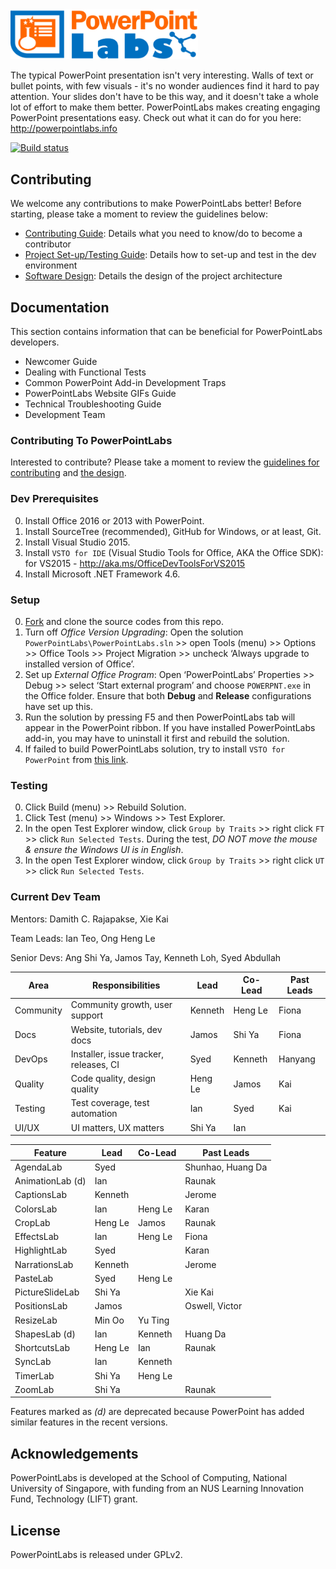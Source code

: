 <img src="https://raw.githubusercontent.com/PowerPointLabs/PowerPointLabs-Installer/master/PowerPointLabsInstaller/PowerPointLabsInstallerUi/Resources/logo.png" width='300'>

The typical PowerPoint presentation isn't very interesting. Walls of text or bullet points, with few visuals - it's no wonder audiences find it hard to pay attention.
Your slides don't have to be this way, and it doesn't take a whole lot of effort to make them better.
PowerPointLabs makes creating engaging PowerPoint presentations easy. Check out what it can do for you here: http://powerpointlabs.info

[![Build status](https://img.shields.io/appveyor/ci/kai33/powerpointlabs/master.svg)](https://ci.appveyor.com/project/kai33/powerpointlabs)

## Contributing
We welcome any contributions to make PowerPointLabs better! Before starting, please take a moment to review the guidelines below:
* [Contributing Guide](https://github.com/PowerPointLabs/powerpointlabs/blob/master/.github/CONTRIBUTING.md): Details what you need to know/do to become a contributor
* [Project Set-up/Testing Guide](https://github.com/PowerPointLabs/PowerPointLabs/blob/master/doc/ProjectSetUp.md): Details how to set-up and test in the dev environment
* [Software Design](https://github.com/PowerPointLabs/PowerPointLabs/blob/master/doc/SoftwareDesign.md): Details the design of the project architecture 

## Documentation
This section contains information that can be beneficial for PowerPointLabs developers.
* Newcomer Guide
* Dealing with Functional Tests
* Common PowerPoint Add-in Development Traps
* PowerPointLabs Website GIFs Guide
* Technical Troubleshooting Guide
* Development Team

### Contributing To PowerPointLabs
Interested to contribute? Please take a moment to review the [guidelines for contributing](https://github.com/PowerPointLabs/powerpointlabs/blob/master/.github/CONTRIBUTING.md) and [the design](https://github.com/PowerPointLabs/PowerPointLabs/blob/master/doc/SoftwareDesign.md).

### Dev Prerequisites
0. Install Office 2016 or 2013 with PowerPoint.
1. Install SourceTree (recommended), GitHub for Windows, or at least, Git.
2. Install Visual Studio 2015.
3. Install `VSTO for IDE` (Visual Studio Tools for Office, AKA the Office SDK):<br>
   for VS2015 - http://aka.ms/OfficeDevToolsForVS2015<br>
4. Install Microsoft .NET Framework 4.6.

### Setup
0. [Fork](http://help.github.com/fork-a-repo/) and clone the source codes from this repo.
1. Turn off *Office Version Upgrading*: Open the solution `PowerPointLabs\PowerPointLabs.sln` >> open Tools (menu) >> Options >> Office Tools >> Project Migration >> uncheck ‘Always upgrade to installed version of Office’.
2. Set up *External Office Program*: Open ‘PowerPointLabs’ Properties >> Debug >> select ‘Start external program’ and choose `POWERPNT.exe` in the Office folder. Ensure that both **Debug** and **Release** configurations have set up this.
3. Run the solution by pressing F5 and then PowerPointLabs tab will appear in the PowerPoint ribbon. If you have installed PowerPointLabs add-in, you may have to uninstall it first and rebuild the solution.
4. If failed to build PowerPointLabs solution, try to install `VSTO for PowerPoint` from [this link](http://powerpointlabs.info/vsto-redirect.html).

### Testing
0. Click Build (menu) >> Rebuild Solution.
1. Click Test (menu) >> Windows >> Test Explorer. 
2. In the open Test Explorer window, click `Group by Traits` >> right click `FT` >> click `Run Selected Tests`. During the test, *DO NOT move the mouse & ensure the Windows UI is in English*.
3. In the open Test Explorer window, click `Group by Traits` >> right click `UT` >> click `Run Selected Tests`.

### Current Dev Team

Mentors: Damith C. Rajapakse, Xie Kai

Team Leads: Ian Teo, Ong Heng Le

Senior Devs: Ang Shi Ya, Jamos Tay, Kenneth Loh, Syed Abdullah

Area | Responsibilities | Lead | Co-Lead | Past Leads
-----|------------------|------|---------|-----|
Community | Community growth, user support | Kenneth | Heng Le | Fiona |
Docs | Website, tutorials, dev docs | Jamos | Shi Ya | Fiona |
DevOps | Installer, issue tracker, releases, CI | Syed | Kenneth | Hanyang |
Quality | Code quality, design quality | Heng Le | Jamos | Kai |
Testing | Test coverage, test automation | Ian | Syed | Kai |
UI/UX | UI matters, UX matters | Shi Ya | Ian |  |

Feature  | Lead | Co-Lead | Past Leads
-----|------|---------|-----|
AgendaLab | Syed |  | Shunhao, Huang Da
AnimationLab (d) | Ian |  | Raunak
CaptionsLab | Kenneth |  | Jerome
ColorsLab | Ian | Heng Le | Karan
CropLab | Heng Le | Jamos | Raunak
EffectsLab | Ian | Heng Le | Fiona
HighlightLab | Syed |  | Karan
NarrationsLab | Kenneth |  | Jerome
PasteLab | Syed | Heng Le |
PictureSlideLab | Shi Ya |  | Xie Kai
PositionsLab | Jamos |  | Oswell, Victor
ResizeLab | Min Oo | Yu Ting |  
ShapesLab (d) | Ian | Kenneth | Huang Da
ShortcutsLab | Heng Le | Ian | Raunak
SyncLab | Ian | Kenneth |
TimerLab | Shi Ya | Heng Le |
ZoomLab | Shi Ya |  | Raunak

Features marked as _(d)_ are deprecated because PowerPoint has added similar features in the recent versions.

## Acknowledgements
PowerPointLabs is developed at the School of Computing, National University of Singapore, with funding from an NUS Learning Innovation Fund, Technology (LIFT) grant.

## License
PowerPointLabs is released under GPLv2.
